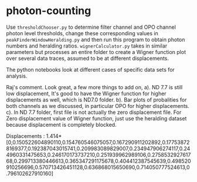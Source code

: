 # photon-counting

Use `thresholdChooser.py` to determine filter channel and OPO channel photon level thresholds, change these corresponding values in `peakFinderWindowHeralding.py` and then run this program to obtain photon numbers and heralding ratios. `wignerCalculator.py` takes in similar parameters but processes an entire folder to create a Wigner function plot over several data traces, assumed to be at different displacements.

The python notebooks look at different cases of specific data sets for analysis. 

Raj's comment.
Look great, a few more things to add on, 
a). ND 7.7 is still low displacement, It's good to have the Wigner function for higher displacements as well, which is ND7.0 folder. 
b). Bar plots of probalities for both channels as we discussed, in particular OPO for higher displacements.  
c). In ND 7.7 folder, first file is not actually the zero displacement file. For Zero displacement value of Wigner function, just use the heralding dataset because displacement is completely blocked. 


Displacements : 1.414*[0,0.150522604890110,0.154760546075057,0.167290911202892,0.177538728169377,0.192387043015741,0.209983089829007,0.234947906274117,0.244960331475653,0.246170173737210,0.251939962989106,0.275853292761768,0.299713380446613,0.365347291175678,0.404412387545639,0.498520910256696,0.570713426451128,0.636868015650690,0.714050777524613,0.796102627910160]
